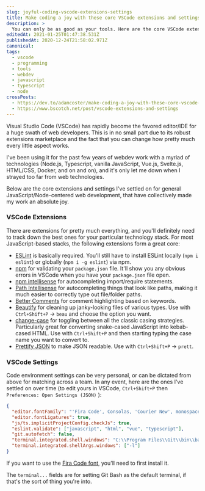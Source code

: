 ```yaml
---
slug: joyful-coding-vscode-extensions-settings
title: Make coding a joy with these core VSCode extensions and settings
description: >
  You can only be as good as your tools. Here are the core VSCode extensions and settings that I use to make web development a blast.
editedAt: 2021-01-25T01:47:38.531Z
publishedAt: 2020-12-24T21:58:02.971Z
canonical:
tags:
  - vscode
  - programming
  - tools
  - webdev
  - javascript
  - typescript
  - node
crossPosts:
  - https://dev.to/adamcoster/make-coding-a-joy-with-these-core-vscode-extensions-and-settings-5b5b
  - https://www.bscotch.net/post/vscode-extensions-and-settings
---
```


Visual Studio Code (VSCode) has rapidly become the favored editor/IDE for a huge swath of web developers. This is in no small part due to its robust extensions marketplace and the fact that you can change how pretty much every little aspect works.

I've been using it for the past few years of webdev work with a myriad of technologies (Node.js, Typescript, vanilla JavaScript, Vue.js, Svelte.js, HTML/CSS, Docker, and on and on), and it's only let me down when I strayed too far from web technologies.

Below are the core extensions and settings I've settled on for general JavaScript/Node-centered web development, that have collectively made my work an absolute joy.

### VSCode Extensions

There are extensions for pretty much everything, and you'll definitely need to track down the best ones for your particular technology stack. For most JavaScript-based stacks, the following extensions form a great core:

- [ESLint](https://marketplace.visualstudio.com/items?itemName=dbaeumer.vscode-eslint) is basically required. You'll still have to install ESLint locally (`npm i eslint`) or globally (`npm i -g eslint`) via npm.
- [npm](https://marketplace.visualstudio.com/items?itemName=eg2.vscode-npm-script) for validating your `package.json` file. It'll show you any obvious errors in VSCode when you have your `package.json` file open.
- [npm intellisense](https://marketplace.visualstudio.com/items?itemName=christian-kohler.npm-intellisense) for autocompleting import/require statements.
- [Path Intellisense](https://marketplace.visualstudio.com/items?itemName=christian-kohler.path-intellisense) for autocompleting things that look like paths, making it much easier to correctly type out file/folder paths.
- [Better Comments](https://marketplace.visualstudio.com/items?itemName=aaron-bond.better-comments) for comment highlighting based on keywords.
- [Beautify](https://marketplace.visualstudio.com/items?itemName=HookyQR.beautify) for cleaning up janky-looking files of various types. Use with `Ctrl+Shift+P` &rarr; `beau` and choose the option you want.
- [change-case](https://marketplace.visualstudio.com/items?itemName=wmaurer.change-case) for toggling between all the classic casing strategies. Particularly great for converting snake-cased JavaScript into kebab-cased HTML. Use with `Ctrl+Shift+P` and then starting typing the case name you want to convert to.
- [Prettify JSON](https://marketplace.visualstudio.com/items?itemName=mohsen1.prettify-json) to make JSON readable. Use with `Ctrl+Shift+P` &rarr; `prett`.

### VSCode Settings

Code environment settings can be very personal, or can be dictated from above for matching across a team. In any event, here are the ones I've settled on over time (to edit yours in VSCode, `Ctrl+Shift+P` then `Preferences: Open Settings (JSON)` ):

```json
{
  "editor.fontFamily": "'Fira Code', Consolas, 'Courier New', monospace",
  "editor.fontLigatures": true,
  "js/ts.implicitProjectConfig.checkJs": true,
  "eslint.validate": ["javascript", "html", "vue", "typescript"],
  "git.autofetch": false,
  "terminal.integrated.shell.windows": "C:\\Program Files\\Git\\bin\\bash.exe",
  "terminal.integrated.shellArgs.windows": ["-l"]
}
```

If you want to use the [Fira Code font](https://github.com/tonsky/FiraCode), you'll need to first install it.

The `terminal...` fields are for setting Git Bash as the default terminal, if that's the sort of thing you're into.
